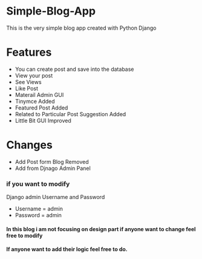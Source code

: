# Simple-Blog-App
This is the very simple blog  app created with Python Django 
# Features
- You can create post and save into the database 
- View your post
- See Views
- Like Post
- Materail Admin GUI
- Tinymce Added
- Featured Post Added
- Related to Particular Post Suggestion Added
- Little Bit GUI Improved
# Changes
- Add Post form Blog Removed
- Add from Djnago Admin Panel
### if you want to modify 
Django admin Username and Password
- Username = admin
- Password = admin
#### In this blog i am not focusing on design part if anyone want to change feel free to modify
#### If anyone want to add their logic feel free to do.



